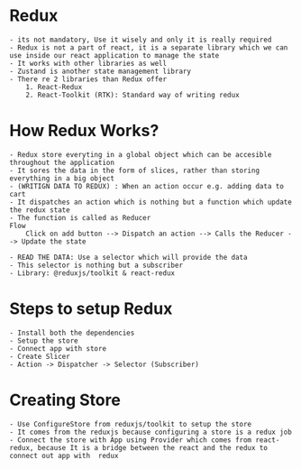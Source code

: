 # Redux
    - its not mandatory, Use it wisely and only it is really required
    - Redux is not a part of react, it is a separate library which we can use inside our react application to manage the state
    - It works with other libraries as well
    - Zustand is another state management library
    - There re 2 libraries than Redux offer
        1. React-Redux
        2. React-Toolkit (RTK): Standard way of writing redux

# How Redux Works?
    - Redux store everyting in a global object which can be accesible throughout the application
    - It sores the data in the form of slices, rather than storing everything in a big object
    - (WRITIGN DATA TO REDUX) : When an action occur e.g. adding data to cart
    - It dispatches an action which is nothing but a function which update the redux state 
    - The function is called as Reducer
    Flow
        Click on add button --> Dispatch an action --> Calls the Reducer --> Update the state

    - READ THE DATA: Use a selector which will provide the data
    - This selector is nothing but a subscriber
    - Library: @reduxjs/toolkit & react-redux

# Steps to setup Redux
    - Install both the dependencies 
    - Setup the store
    - Connect app with store
    - Create Slicer
    - Action -> Dispatcher -> Selector (Subscriber)

# Creating Store
    - Use ConfigureStore from reduxjs/toolkit to setup the store
    - It comes from the reduxjs because configuring a store is a redux job
    - Connect the store with App using Provider which comes from react-redux, because It is a bridge between the react and the redux to connect out app with  redux
